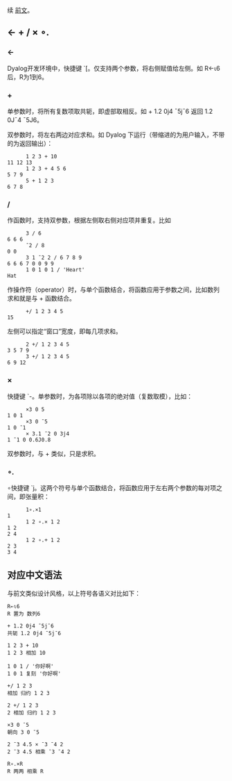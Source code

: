 续 [前文](https://zhuanlan.zhihu.com/p/431056944)。

## ← + / × ∘.

### ←

Dyalog开发环境中，快捷键 `[。仅支持两个参数，将右侧赋值给左侧。如 R←⍳6 后，R为1到6。

### +

单参数时，将所有复数项取共轭，即虚部取相反。如 + 1.2 0j4 ¯5j¯6 返回 1.2 0J¯4 ¯5J6。

双参数时，将左右两边对应求和。如 Dyalog 下运行（带缩进的为用户输入，不带的为返回输出）：

```
      1 2 3 + 10
11 12 13
      1 2 3 + 4 5 6
5 7 9
      5 + 1 2 3
6 7 8
```

### /

作函数时，支持双参数，根据左侧取右侧对应项并重复。比如
```
      3 / 6
6 6 6
      ¯2 / 8
0 0
      3 1 ¯2 2 / 6 7 8 9
6 6 6 7 0 0 9 9
      1 0 1 0 1 / 'Heart'
Hat
```

作操作符（operator）时，与单个函数结合，将函数应用于参数之间，比如数列求和就是与 + 函数结合。
```
      +/ 1 2 3 4 5
15
```
左侧可以指定“窗口”宽度，即每几项求和。
```
      2 +/ 1 2 3 4 5
3 5 7 9
      3 +/ 1 2 3 4 5
6 9 12
```

### ×

快捷键 `-。单参数时，为各项除以各项的绝对值（复数取模），比如：
```
      ×3 0 5
1 0 1
      ×3 0 ¯5
1 0 ¯1
      × 3.1 ¯2 0 3j4
1 ¯1 0 0.6J0.8
```

双参数时，与 + 类似，只是求积。

### ∘.

∘快捷键 `j。这两个符号与单个函数结合，将函数应用于左右两个参数的每对项之间，即张量积：
```
      1∘.×1
1
      1 2 ∘.× 1 2
1 2
2 4
      1 2 ∘.+ 1 2
2 3
3 4
```

## 对应中文语法

与前文类似设计风格，以上符号各语义对比如下：

```
R←⍳6
R 置为 数列6

+ 1.2 0j4 ¯5j¯6
共轭 1.2 0j4 ¯5j¯6

1 2 3 + 10
1 2 3 相加 10

1 0 1 / '你好啊'
1 0 1 复刻 '你好啊'

+/ 1 2 3
相加 归约 1 2 3

2 +/ 1 2 3
2 相加 归约 1 2 3

×3 0 ¯5
朝向 3 0 ¯5

2 ¯3 4.5 × ¯3 ¯4 2
2 ¯3 4.5 相乘 ¯3 ¯4 2

R∘.×R
R 两两 相乘 R
```
